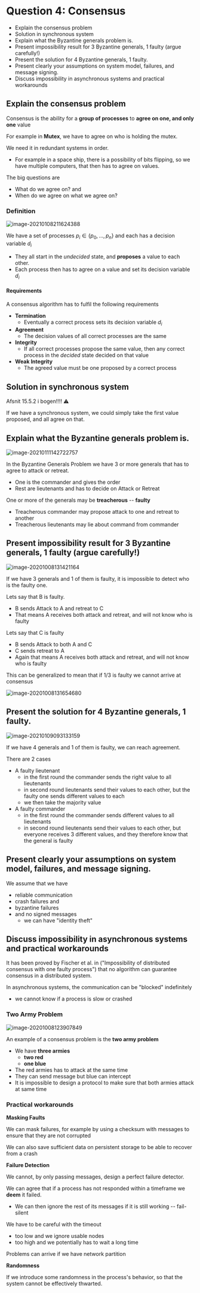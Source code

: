 # Question 4: Consensus

* Explain the consensus problem
* Solution in synchronous system
* Explain what the Byzantine generals problem is.
* Present impossibility result for 3 Byzantine generals, 1 faulty (argue carefully!)
* Present the solution for 4 Byzantine generals, 1 faulty.
* Present clearly your assumptions on system model, failures, and message signing. 
* Discuss impossibility in asynchronous systems and practical workarounds



## Explain the consensus problem

Consensus is the ability for a **group of processes** to **agree on one, and only one** value

For example in **Mutex**, we have to agree on who is holding the mutex.

We need it in redundant systems in order.

* For example in a space ship, there is a possibility of bits flipping, so we have multiple computers, that then has to agree on values.



The big questions are

* What do we agree on? and
* When do we agree on what we agree on?



### Definition

![image-20210108211624388](images/4-consensus/image-20210108211624388.png)

We have a set of processes $p_i \in \{p_0,\dots,p_n\}$ and each has a decision variable $d_i$

* They all start in the *undecided* state, and **proposes** a value to each other.
* Each process then has to agree on a value and set its decision variable $d_i$

#### Requirements

A consensus algorithm has to fulfil the following requirements

* **Termination**
    * Eventually a correct process sets its decision variable $d_i$
* **Agreement**
    * The decision values of all correct processes are the same
* **Integrity**
    * If all correct processes propose the same value, then any correct process in the *decided* state decided on that value
* **Weak Integrity**
    * The agreed value must be one proposed by a correct process



## Solution in synchronous system



Afsnit 15.5.2 i bogen!!!! :warning:





If we have a synchronous system, we could simply take the first value proposed, and all agree on that. 



## Explain what the Byzantine generals problem is.

![image-20210111142722757](images/4-consensus/image-20210111142722757.png)

In the Byzantine Generals Problem we have 3 or more generals that has to agree to attack or retreat.

* One is the commander and gives the order
* Rest are lieutenants and has to decide on Attack or Retreat 

One or more of the generals may be **treacherous** -- **faulty**

* Treacherous commander may propose attack to one and retreat to another
* Treacherous lieutenants may lie about command from commander



## Present impossibility result for 3 Byzantine generals, 1 faulty (argue carefully!)

![image-20201008131421164](images/4-consensus/image-20201008131421164.png)

If we have 3 generals and 1 of them is faulty, it is impossible to detect who is the faulty one.

Lets say that B is faulty.

* B sends Attack to A and retreat to C
* That means A receives both attack and retreat, and will not know who is faulty

Lets say that C is faulty

* B sends Attack to both A and C
* C sends retreat to A
* Again that means A receives both attack and retreat, and will not know who is faulty



This can be generalized to mean that if 1/3 is faulty we cannot arrive at consensus

![image-20201008131654680](../images/05-consensus/image-20201008131654680.png)





## Present the solution for 4 Byzantine generals, 1 faulty.

![image-20210109093133159](images/4-consensus/image-20210109093133159.png)

If we have 4 generals and 1 of them is faulty, we can reach agreement.

There are 2 cases

* A faulty lieutenant
    * in the first round the commander sends the right value to all lieutenants
    * in second round lieutenants send their values to each other, but the faulty one sends different values to each
    * we then take the majority value 
* A faulty commander
    * in the first round the commander sends different values to all lieutenants
    * in second round lieutenants send their values to each other, but everyone receives 3 different values, and they therefore know that the general is faulty

## Present clearly your assumptions on system model, failures, and message signing. 

We assume that we have

* reliable communication
* crash failures and 
* byzantine failures
* and no signed messages
    * we can have "identity theft"



## Discuss impossibility in asynchronous systems and practical workarounds

It has been proved by Fischer et al. in ("Impossibility of distributed consensus with one faulty process") that no algorithm can guarantee consensus in a distributed system.

In asynchronous systems, the communication can be "blocked" indefinitely

* we cannot know if a process is slow or crashed



### Two Army Problem

![image-20201008123907849](../images/05-consensus/image-20201008123907849.png)

An example of a consensus problem is the **two army problem**

* We have **three armies**
    * **two red**
    * **one blue**
* The red armies has to attack at the same time
* They can send message but blue can intercept
* It is impossible to design a protocol to make sure that both armies attack at same time



### Practical workarounds

**Masking Faults**

We can mask failures, for example by using a checksum with messages to ensure that they are not corrupted

We can also save sufficient data on persistent storage to be able to recover from a crash

**Failure Detection**

We cannot, by only passing messages, design a perfect failure detector.

We can agree that if a process has not responded within a timeframe we **deem** it failed.

* We can then ignore the rest of its messages if it is still working -- fail-silent

We have to be careful with the timeout

* too low and we ignore usable nodes
* too high and we potentially has to wait a long time

Problems can arrive if we have network partition

**Randomness**

If we introduce some randomness in the process's behavior, so that the system cannot be effectively thwarted.